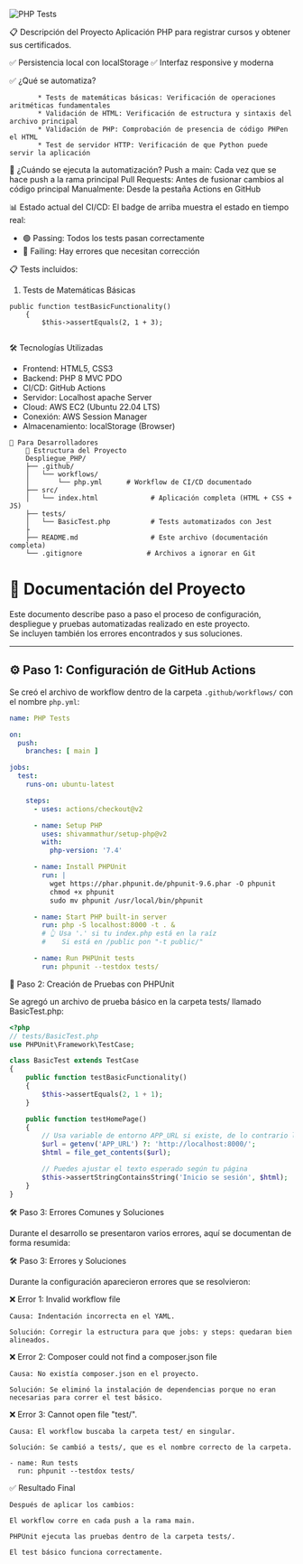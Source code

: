 ![PHP Tests](https://github.com/DeltaBairon/Despliegue_PHP/actions/workflows/php.yml/badge.svg)


📋 Descripción del Proyecto
Aplicación PHP para registrar cursos y obtener sus certificados.

✅ Persistencia local con localStorage
✅ Interfaz responsive y moderna


✅ ¿Qué se automatiza?
```
       * Tests de matemáticas básicas: Verificación de operaciones aritméticas fundamentales
       * Validación de HTML: Verificación de estructura y sintaxis del archivo principal
       * Validación de PHP: Comprobación de presencia de código PHPen el HTML
       * Test de servidor HTTP: Verificación de que Python puede servir la aplicación
```


🔄 ¿Cuándo se ejecuta la automatización?
    Push a main: Cada vez que se hace push a la rama principal
    Pull Requests: Antes de fusionar cambios al código principal
    Manualmente: Desde la pestaña Actions en GitHub

📊 Estado actual del CI/CD:
    El badge de arriba muestra el estado en tiempo real:

* 🟢 Passing: Todos los tests pasan correctamente
* 🔴 Failing: Hay errores que necesitan corrección


📋 Tests incluidos:
1. Tests de Matemáticas Básicas

```
public function testBasicFunctionality()
    {
        $this->assertEquals(2, 1 + 3);


```

🛠️ Tecnologías Utilizadas
* Frontend: HTML5, CSS3
* Backend: PHP 8 MVC PDO
* CI/CD: GitHub Actions
* Servidor: Localhost apache Server
* Cloud: AWS EC2 (Ubuntu 22.04 LTS)
* Conexión: AWS Session Manager
* Almacenamiento: localStorage (Browser)

```
🧪 Para Desarrolladores
    📁 Estructura del Proyecto
    Despliegue_PHP/
    ├── .github/
    │   └── workflows/
    │       └── php.yml      # Workflow de CI/CD documentado
    ├── src/
    │   └── index.html             # Aplicación completa (HTML + CSS + JS)
    ├── tests/
    │   └── BasicTest.php          # Tests automatizados con Jest
    ├
    ├── README.md                  # Este archivo (documentación completa)
    └── .gitignore                # Archivos a ignorar en Git
```
# 📘 Documentación del Proyecto

Este documento describe paso a paso el proceso de configuración, despliegue y pruebas automatizadas realizado en este proyecto.  
Se incluyen también los errores encontrados y sus soluciones.

---

## ⚙️ Paso 1: Configuración de GitHub Actions

Se creó el archivo de workflow dentro de la carpeta `.github/workflows/` con el nombre `php.yml`:

```yaml
name: PHP Tests

on:
  push:
    branches: [ main ]

jobs:
  test:
    runs-on: ubuntu-latest

    steps:
      - uses: actions/checkout@v2

      - name: Setup PHP
        uses: shivammathur/setup-php@v2
        with:
          php-version: '7.4'

      - name: Install PHPUnit
        run: |
          wget https://phar.phpunit.de/phpunit-9.6.phar -O phpunit
          chmod +x phpunit
          sudo mv phpunit /usr/local/bin/phpunit

      - name: Start PHP built-in server
        run: php -S localhost:8000 -t . &
        # 👆 Usa '.' si tu index.php está en la raíz
        #    Si está en /public pon "-t public/"

      - name: Run PHPUnit tests
        run: phpunit --testdox tests/


```
🧪 Paso 2: Creación de Pruebas con PHPUnit

Se agregó un archivo de prueba básico en la carpeta tests/ llamado BasicTest.php:

```php
<?php
// tests/BasicTest.php
use PHPUnit\Framework\TestCase;

class BasicTest extends TestCase
{
    public function testBasicFunctionality()
    {
        $this->assertEquals(2, 1 + 1);
    }

    public function testHomePage()
    {
        // Usa variable de entorno APP_URL si existe, de lo contrario localhost:8000
        $url = getenv('APP_URL') ?: 'http://localhost:8000/';
        $html = file_get_contents($url);

        // Puedes ajustar el texto esperado según tu página
        $this->assertStringContainsString('Inicio se sesión', $html);
    }
}

```
🛠️ Paso 3: Errores Comunes y Soluciones

Durante el desarrollo se presentaron varios errores, aquí se documentan de forma resumida:

🛠️ Paso 3: Errores y Soluciones

Durante la configuración aparecieron errores que se resolvieron:

❌ Error 1: Invalid workflow file

    Causa: Indentación incorrecta en el YAML.

    Solución: Corregir la estructura para que jobs: y steps: quedaran bien alineados.

❌ Error 2: Composer could not find a composer.json file

    Causa: No existía composer.json en el proyecto.

    Solución: Se eliminó la instalación de dependencias porque no eran necesarias para correr el test básico.

❌ Error 3: Cannot open file "test/".

    Causa: El workflow buscaba la carpeta test/ en singular.

    Solución: Se cambió a tests/, que es el nombre correcto de la carpeta.
```
- name: Run tests
  run: phpunit --testdox tests/
```
✅ Resultado Final

    Después de aplicar los cambios:

    El workflow corre en cada push a la rama main.

    PHPUnit ejecuta las pruebas dentro de la carpeta tests/.

    El test básico funciona correctamente.




